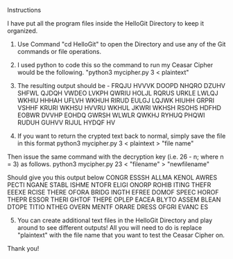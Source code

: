 Instructions

I have put all the program files inside
the HelloGit Directory to keep it organized.

1. Use Command "cd HelloGit" to open the
Directory and use any of the Git commands or
file operations.

2. I used python to code this so the command
to run my Ceasar Cipher would be the following.
"python3 mycipher.py 3 < plaintext"

3. The resulting output should be - FRQJU 
HVVVK DOOPD NHQRO DZUHV SHFWL QJDQH VWDEO 
LVKPH QWRIU HOLJL RQRUS URKLE LWLQJ WKHIU
HHHAH UFLVH WKHUH RIRUD EULGJ LQJWK HIUHH 
GRPRI VSHHF KRURI WKHSU HVVRU WKHUL JKWRI 
WKHSH RSOHS HDFHD EOBWR DVVHP EOHDQ GWRSH 
WLWLR QWKHJ RYHUQ PHQWI RUDUH GUHVV RIJUL 
HYDQF HV 

4. If you want to return the crypted text back 
to normal, simply save the file in this format
python3 mycipher.py 3 < plaintext > "file name"

Then  issue the same command with the decryption key 
(i.e. 26 - n; where n = 3) as follows.
python3 mycipher.py 23 < "filename" > "newfilename"

Should give you this output below
CONGR ESSSH ALLMA KENOL AWRES PECTI NGANE 
STABL ISHME NTOFR ELIGI ONORP ROHIB ITING 
THEFR EEEXE RCISE THERE OFORA BRIDG INGTH 
EFREE DOMOF SPEEC HOROF THEPR ESSOR THERI 
GHTOF THEPE OPLEP EACEA BLYTO ASSEM BLEAN 
DTOPE TITIO NTHEG OVERN MENTF ORARE DRESS 
OFGRI EVANC ES


5. You can create additional text files in
the HelloGit Directory and play around to see
different outputs! All you will need to do
is replace "plaintext" with the file name
that you want to test the Ceasar Cipher on.

Thank you!